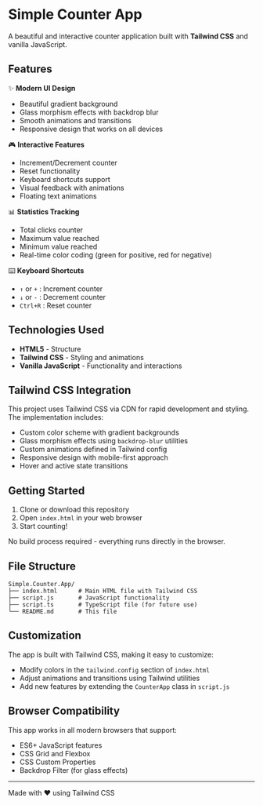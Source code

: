 # Simple Counter App

A beautiful and interactive counter application built with **Tailwind CSS** and vanilla JavaScript.

## Features

✨ **Modern UI Design**
- Beautiful gradient background
- Glass morphism effects with backdrop blur
- Smooth animations and transitions
- Responsive design that works on all devices

🎮 **Interactive Features**
- Increment/Decrement counter
- Reset functionality
- Keyboard shortcuts support
- Visual feedback with animations
- Floating text animations

📊 **Statistics Tracking**
- Total clicks counter
- Maximum value reached
- Minimum value reached
- Real-time color coding (green for positive, red for negative)

⌨️ **Keyboard Shortcuts**
- `↑` or `+` : Increment counter
- `↓` or `-` : Decrement counter
- `Ctrl+R` : Reset counter

## Technologies Used

- **HTML5** - Structure
- **Tailwind CSS** - Styling and animations
- **Vanilla JavaScript** - Functionality and interactions

## Tailwind CSS Integration

This project uses Tailwind CSS via CDN for rapid development and styling. The implementation includes:

- Custom color scheme with gradient backgrounds
- Glass morphism effects using `backdrop-blur` utilities
- Custom animations defined in Tailwind config
- Responsive design with mobile-first approach
- Hover and active state transitions

## Getting Started

1. Clone or download this repository
2. Open `index.html` in your web browser
3. Start counting! 

No build process required - everything runs directly in the browser.

## File Structure

```
Simple.Counter.App/
├── index.html      # Main HTML file with Tailwind CSS
├── script.js       # JavaScript functionality
├── script.ts       # TypeScript file (for future use)
└── README.md       # This file
```

## Customization

The app is built with Tailwind CSS, making it easy to customize:

- Modify colors in the `tailwind.config` section of `index.html`
- Adjust animations and transitions using Tailwind utilities
- Add new features by extending the `CounterApp` class in `script.js`

## Browser Compatibility

This app works in all modern browsers that support:
- ES6+ JavaScript features
- CSS Grid and Flexbox
- CSS Custom Properties
- Backdrop Filter (for glass effects)

---

Made with ❤️ using Tailwind CSS